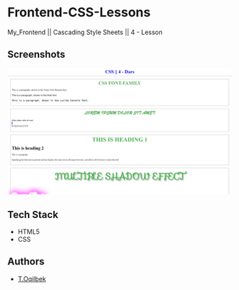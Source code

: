 # Frontend-CSS-Lessons
My_Frontend || Cascading Style Sheets || 4 - Lesson

## Screenshots

![Lesson - 4](./img/img.jpg)

## Tech Stack

- HTML5
- CSS

## Authors

- [T.Oqilbek](https://www.github.com/tolqinov-o)
